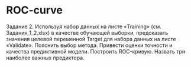# ROC-curve
Задание 2. Используя набор данных на листе «Training» (см. Задания_1_2.xlsx) в качестве обучающей выборки, предсказать значения целевой переменной Target для набора данных на листе «Validate». Пояснить выбор метода. Привести оценки точности и качества предиктивной модели. Построить ROC-кривую. Назвать три наиболее важных предиктора.
